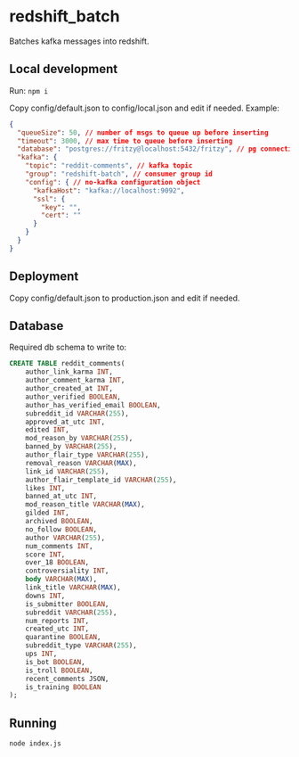 # redshift\_batch

Batches kafka messages into redshift.

## Local development

Run:
`npm i`

Copy config/default.json to config/local.json and edit if needed. Example:
```json
{
  "queueSize": 50, // number of msgs to queue up before inserting
  "timeout": 3000, // max time to queue before inserting
  "database": "postgres://fritzy@localhost:5432/fritzy", // pg connection string
  "kafka": {  
    "topic": "reddit-comments", // kafka topic
    "group": "redshift-batch", // consumer group id
    "config": { // no-kafka configuration object
      "kafkaHost": "kafka://localhost:9092",
      "ssl": {
        "key": "",
        "cert": ""
      }
    }
  }
}
```

## Deployment
Copy config/default.json to production.json and edit if needed.

## Database

Required db schema to write to:
```sql
CREATE TABLE reddit_comments(
    author_link_karma INT,
    author_comment_karma INT,
    author_created_at INT,
    author_verified BOOLEAN,
    author_has_verified_email BOOLEAN,
    subreddit_id VARCHAR(255),
    approved_at_utc INT,
    edited INT,
    mod_reason_by VARCHAR(255),
    banned_by VARCHAR(255),
    author_flair_type VARCHAR(255),
    removal_reason VARCHAR(MAX),
    link_id VARCHAR(255),
    author_flair_template_id VARCHAR(255),
    likes INT,
    banned_at_utc INT,
    mod_reason_title VARCHAR(MAX),
    gilded INT,
    archived BOOLEAN,
    no_follow BOOLEAN,
    author VARCHAR(255),
    num_comments INT,
    score INT,
    over_18 BOOLEAN,
    controversiality INT,
    body VARCHAR(MAX),
    link_title VARCHAR(MAX),
    downs INT,
    is_submitter BOOLEAN,
    subreddit VARCHAR(255),
    num_reports INT,
    created_utc INT,
    quarantine BOOLEAN,
    subreddit_type VARCHAR(255),
    ups INT,
    is_bot BOOLEAN,
    is_troll BOOLEAN,
    recent_comments JSON,
    is_training BOOLEAN
);
```

## Running

`node index.js`
